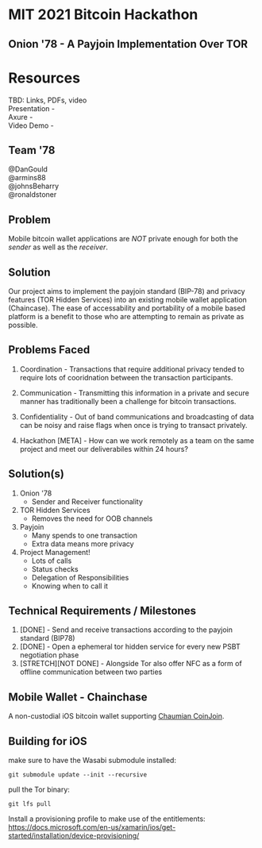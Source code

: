 # MIT 2021 Bitcoin Hackathon
## Onion '78 - A Payjoin Implementation Over TOR

# Resources
TBD: Links, PDFs, video   
Presentation -   
Axure  -   
Video Demo -   

## Team '78
@DanGould  
@armins88  
@johnsBeharry  
@ronaldstoner   

## Problem
Mobile bitcoin wallet applications are *NOT* private enough for both the *sender* as well as the *receiver*. 

## Solution 
Our project aims to implement the payjoin standard (BIP-78) and privacy features (TOR Hidden Services) into an existing mobile wallet application (Chaincase). The ease of accessability and portability of a mobile based platform is a benefit to those who are attempting to remain as private as possible. 

## Problems Faced
1. Coordination - Transactions that require additional privacy tended to require lots of cooridnation between the transaction participants. 

2. Communication - Transmitting this information in a private and secure manner has traditionally been a challenge for bitcoin transactions.  

3. Confidentiality - Out of band communications and broadcasting of data can be noisy and raise flags when once is trying to transact privately. 

4. Hackathon [META] - How can we work remotely as a team on the same project and meet our deliverabiles within 24 hours?

## Solution(s)
1. Onion '78
    - Sender and Receiver functionality 
2. TOR Hidden Services
    - Removes the need for OOB channels
3. Payjoin
    - Many spends to one transaction
    - Extra data means more privacy
4. Project Management! 
    - Lots of calls
    - Status checks
    - Delegation of Responsibilities
    - Knowing when to call it 

## Technical Requirements / Milestones
1. [DONE] - Send and receive transactions according to the payjoin standard (BIP78)
2. [DONE] - Open a ephemeral tor hidden service for every new PSBT negotiation phase
3. [STRETCH][NOT DONE] - Alongside Tor also offer NFC as a form of offline communication between two parties

## Mobile Wallet - Chainchase
A non-custodial iOS bitcoin wallet supporting [Chaumian CoinJoin](https://github.com/nopara73/ZeroLink/#ii-chaumian-coinjoin).

## Building for iOS

make sure to have the Wasabi submodule installed:
```console
git submodule update --init --recursive
```

pull the Tor binary:
```console
git lfs pull
```
Install a provisioning profile to make use of the entitlements:
https://docs.microsoft.com/en-us/xamarin/ios/get-started/installation/device-provisioning/
